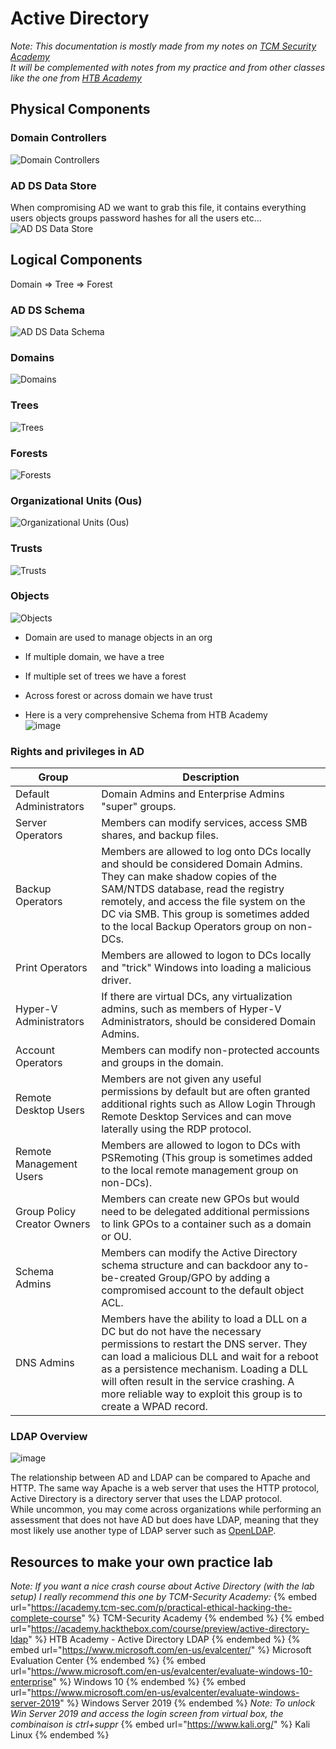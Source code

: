 # Active Directory

*Note: This documentation is mostly made from my notes on [TCM Security Academy](https://academy.tcm-sec.com/)  
It will be complemented with notes from my practice and from other classes like the one from [HTB Academy](https://academy.hackthebox.com/)*

## Physical Components

### Domain Controllers
![Domain Controllers](../.res/domain-controllers.png)

### AD DS Data Store
When compromising AD we want to grab this file, it contains everything users objects groups password hashes for all the users etc…  
![AD DS Data Store](../.res/adds-datastore.png)


## Logical Components

Domain => Tree => Forest

### AD DS Schema
![AD DS Data Schema](../.res/adds-schema.png)

### Domains
![Domains](../.res/domains.png)

### Trees
![Trees](../.res/trees.png)

### Forests
![Forests](../.res/forests.png)

### Organizational Units (Ous)
![Organizational Units (Ous)](../.res/ous.png)

### Trusts
![Trusts](../.res/trusts.png)

### Objects
![Objects](../.res/objects.png)
- Domain are used to manage objects in an org
- If multiple domain, we have a tree
- If multiple set of trees we have a forest
- Across forest or across domain we have trust
  
- Here is a very comprehensive Schema from HTB Academy  
![image](https://user-images.githubusercontent.com/96747355/167955114-990a094c-ca46-4326-b281-ccf92a20f992.png)  

### Rights and privileges in AD

| Group | Description|
|-------|------------|
|Default Administrators|Domain Admins and Enterprise Admins "super" groups.|
|Server Operators|Members can modify services, access SMB shares, and backup files.|
|Backup Operators|Members are allowed to log onto DCs locally and should be considered Domain Admins. They can make shadow copies of the SAM/NTDS database, read the registry remotely, and access the file system on the DC via SMB. This group is sometimes added to the local Backup Operators group on non-DCs.|
|Print Operators|Members are allowed to logon to DCs locally and "trick" Windows into loading a malicious driver.|
|Hyper-V Administrators|If there are virtual DCs, any virtualization admins, such as members of Hyper-V Administrators, should be considered Domain Admins.|
|Account Operators|Members can modify non-protected accounts and groups in the domain.|
|Remote Desktop Users|Members are not given any useful permissions by default but are often granted additional rights such as Allow Login Through Remote Desktop Services and can move laterally using the RDP protocol.|
|Remote Management Users|Members are allowed to logon to DCs with PSRemoting (This group is sometimes added to the local remote management group on non-DCs).|
|Group Policy Creator Owners|Members can create new GPOs but would need to be delegated additional permissions to link GPOs to a container such as a domain or OU.|
|Schema Admins|Members can modify the Active Directory schema structure and can backdoor any to-be-created Group/GPO by adding a compromised account to the default object ACL.|
|DNS Admins|Members have the ability to load a DLL on a DC but do not have the necessary permissions to restart the DNS server. They can load a malicious DLL and wait for a reboot as a persistence mechanism. Loading a DLL will often result in the service crashing. A more reliable way to exploit this group is to create a WPAD record.|

### LDAP Overview

![image](https://user-images.githubusercontent.com/96747355/167956004-99711e9c-98ac-4825-a12a-2f038260fd7e.png)  

The relationship between AD and LDAP can be compared to Apache and HTTP. The same way Apache is a web server that uses the HTTP protocol, Active Directory is a directory server that uses the LDAP protocol.  
While uncommon, you may come across organizations while performing an assessment that does not have AD but does have LDAP, meaning that they most likely use another type of LDAP server such as [OpenLDAP](https://en.wikipedia.org/wiki/OpenLDAP).  

## Resources to make your own practice lab

*Note: If you want a nice crash course about Active Directory (with the lab setup) I really recommend this one by TCM-Security Academy:*
{% embed url="https://academy.tcm-sec.com/p/practical-ethical-hacking-the-complete-course" %} TCM-Security Academy {% endembed %}
{% embed url="https://academy.hackthebox.com/course/preview/active-directory-ldap" %} HTB Academy - Active Directory LDAP {% endembed %}
{% embed url="https://www.microsoft.com/en-us/evalcenter/" %} Microsoft Evaluation Center {% endembed %}
{% embed url="https://www.microsoft.com/en-us/evalcenter/evaluate-windows-10-enterprise" %} Windows 10 {% endembed %}
{% embed url="https://www.microsoft.com/en-us/evalcenter/evaluate-windows-server-2019" %} Windows Server 2019 {% endembed %}
*Note: To unlock Win Server 2019 and access the login screen from virtual box, the combinaison is ctrl+suppr*
{% embed url="https://www.kali.org/" %} Kali Linux {% endembed %}
